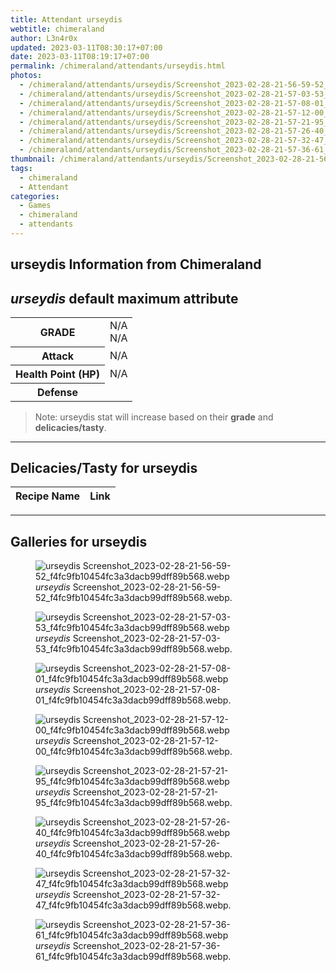 ```yaml
---
title: Attendant urseydis
webtitle: chimeraland
author: L3n4r0x
updated: 2023-03-11T08:30:17+07:00
date: 2023-03-11T08:19:17+07:00
permalink: /chimeraland/attendants/urseydis.html
photos:
  - /chimeraland/attendants/urseydis/Screenshot_2023-02-28-21-56-59-52_f4fc9fb10454fc3a3dacb99dff89b568.webp
  - /chimeraland/attendants/urseydis/Screenshot_2023-02-28-21-57-03-53_f4fc9fb10454fc3a3dacb99dff89b568.webp
  - /chimeraland/attendants/urseydis/Screenshot_2023-02-28-21-57-08-01_f4fc9fb10454fc3a3dacb99dff89b568.webp
  - /chimeraland/attendants/urseydis/Screenshot_2023-02-28-21-57-12-00_f4fc9fb10454fc3a3dacb99dff89b568.webp
  - /chimeraland/attendants/urseydis/Screenshot_2023-02-28-21-57-21-95_f4fc9fb10454fc3a3dacb99dff89b568.webp
  - /chimeraland/attendants/urseydis/Screenshot_2023-02-28-21-57-26-40_f4fc9fb10454fc3a3dacb99dff89b568.webp
  - /chimeraland/attendants/urseydis/Screenshot_2023-02-28-21-57-32-47_f4fc9fb10454fc3a3dacb99dff89b568.webp
  - /chimeraland/attendants/urseydis/Screenshot_2023-02-28-21-57-36-61_f4fc9fb10454fc3a3dacb99dff89b568.webp
thumbnail: /chimeraland/attendants/urseydis/Screenshot_2023-02-28-21-56-59-52_f4fc9fb10454fc3a3dacb99dff89b568.webp
tags:
  - chimeraland
  - Attendant
categories:
  - Games
  - chimeraland
  - attendants
---
```


<link
  rel="stylesheet"
  href="https://rawcdn.githack.com/dimaslanjaka/Web-Manajemen/870a349/css/bootstrap-5-3-0-alpha3-wrapper.css"
/>
<section id="bootstrap-wrapper">
  <div data-bs-theme="dark">
    <h2>urseydis Information from Chimeraland</h2>
    <h2 id="attribute"><i>urseydis</i> default maximum attribute</h2>
    <div class="row">
      <div class="col mb-2">
        <div class="card">
          <div class="card-body">
            <table>
              <tr>
                <th>GRADE</th>
                <td>N/A <br />N/A</td>
              </tr>
              <tr>
                <th>Attack</th>
                <td>N/A</td>
              </tr>
              <tr>
                <th>Health Point (HP)</th>
                <td>N/A</td>
              </tr>
              <tr>
                <th>Defense</th>
                <td></td>
              </tr>
            </table>
          </div>
        </div>
      </div>
    </div>
    <blockquote>
      Note: urseydis stat will increase based on their <b>grade</b> and
      <b>delicacies/tasty</b>.
    </blockquote>
    <hr />
    <h2 id="delicacies">Delicacies/Tasty for urseydis</h2>
    <div class="card">
      <div class="card-body">
        <div class="table-responsive">
          <table class="table table-striped">
            <thead>
              <tr>
                <th>Recipe Name</th>
                <th>Link</th>
              </tr>
            </thead>
            <tbody></tbody>
          </table>
        </div>
      </div>
    </div>
    <hr />
    <div id="gallery">
      <h2>Galleries for urseydis</h2>
      <div class="row">
        <div class="col-lg-6 col-12">
          <figure>
            <img
              src="https://www.webmanajemen.com/chimeraland/attendants/urseydis/Screenshot_2023-02-28-21-56-59-52_f4fc9fb10454fc3a3dacb99dff89b568.webp"
              alt="urseydis Screenshot_2023-02-28-21-56-59-52_f4fc9fb10454fc3a3dacb99dff89b568.webp"
            />
            <figcaption>
              <i>urseydis</i>
              Screenshot_2023-02-28-21-56-59-52_f4fc9fb10454fc3a3dacb99dff89b568.webp.
            </figcaption>
          </figure>
        </div>
        <div class="col-lg-6 col-12">
          <figure>
            <img
              src="https://www.webmanajemen.com/chimeraland/attendants/urseydis/Screenshot_2023-02-28-21-57-03-53_f4fc9fb10454fc3a3dacb99dff89b568.webp"
              alt="urseydis Screenshot_2023-02-28-21-57-03-53_f4fc9fb10454fc3a3dacb99dff89b568.webp"
            />
            <figcaption>
              <i>urseydis</i>
              Screenshot_2023-02-28-21-57-03-53_f4fc9fb10454fc3a3dacb99dff89b568.webp.
            </figcaption>
          </figure>
        </div>
        <div class="col-lg-6 col-12">
          <figure>
            <img
              src="https://www.webmanajemen.com/chimeraland/attendants/urseydis/Screenshot_2023-02-28-21-57-08-01_f4fc9fb10454fc3a3dacb99dff89b568.webp"
              alt="urseydis Screenshot_2023-02-28-21-57-08-01_f4fc9fb10454fc3a3dacb99dff89b568.webp"
            />
            <figcaption>
              <i>urseydis</i>
              Screenshot_2023-02-28-21-57-08-01_f4fc9fb10454fc3a3dacb99dff89b568.webp.
            </figcaption>
          </figure>
        </div>
        <div class="col-lg-6 col-12">
          <figure>
            <img
              src="https://www.webmanajemen.com/chimeraland/attendants/urseydis/Screenshot_2023-02-28-21-57-12-00_f4fc9fb10454fc3a3dacb99dff89b568.webp"
              alt="urseydis Screenshot_2023-02-28-21-57-12-00_f4fc9fb10454fc3a3dacb99dff89b568.webp"
            />
            <figcaption>
              <i>urseydis</i>
              Screenshot_2023-02-28-21-57-12-00_f4fc9fb10454fc3a3dacb99dff89b568.webp.
            </figcaption>
          </figure>
        </div>
        <div class="col-lg-6 col-12">
          <figure>
            <img
              src="https://www.webmanajemen.com/chimeraland/attendants/urseydis/Screenshot_2023-02-28-21-57-21-95_f4fc9fb10454fc3a3dacb99dff89b568.webp"
              alt="urseydis Screenshot_2023-02-28-21-57-21-95_f4fc9fb10454fc3a3dacb99dff89b568.webp"
            />
            <figcaption>
              <i>urseydis</i>
              Screenshot_2023-02-28-21-57-21-95_f4fc9fb10454fc3a3dacb99dff89b568.webp.
            </figcaption>
          </figure>
        </div>
        <div class="col-lg-6 col-12">
          <figure>
            <img
              src="https://www.webmanajemen.com/chimeraland/attendants/urseydis/Screenshot_2023-02-28-21-57-26-40_f4fc9fb10454fc3a3dacb99dff89b568.webp"
              alt="urseydis Screenshot_2023-02-28-21-57-26-40_f4fc9fb10454fc3a3dacb99dff89b568.webp"
            />
            <figcaption>
              <i>urseydis</i>
              Screenshot_2023-02-28-21-57-26-40_f4fc9fb10454fc3a3dacb99dff89b568.webp.
            </figcaption>
          </figure>
        </div>
        <div class="col-lg-6 col-12">
          <figure>
            <img
              src="https://www.webmanajemen.com/chimeraland/attendants/urseydis/Screenshot_2023-02-28-21-57-32-47_f4fc9fb10454fc3a3dacb99dff89b568.webp"
              alt="urseydis Screenshot_2023-02-28-21-57-32-47_f4fc9fb10454fc3a3dacb99dff89b568.webp"
            />
            <figcaption>
              <i>urseydis</i>
              Screenshot_2023-02-28-21-57-32-47_f4fc9fb10454fc3a3dacb99dff89b568.webp.
            </figcaption>
          </figure>
        </div>
        <div class="col-lg-6 col-12">
          <figure>
            <img
              src="https://www.webmanajemen.com/chimeraland/attendants/urseydis/Screenshot_2023-02-28-21-57-36-61_f4fc9fb10454fc3a3dacb99dff89b568.webp"
              alt="urseydis Screenshot_2023-02-28-21-57-36-61_f4fc9fb10454fc3a3dacb99dff89b568.webp"
            />
            <figcaption>
              <i>urseydis</i>
              Screenshot_2023-02-28-21-57-36-61_f4fc9fb10454fc3a3dacb99dff89b568.webp.
            </figcaption>
          </figure>
        </div>
      </div>
    </div>
  </div>
</section>
